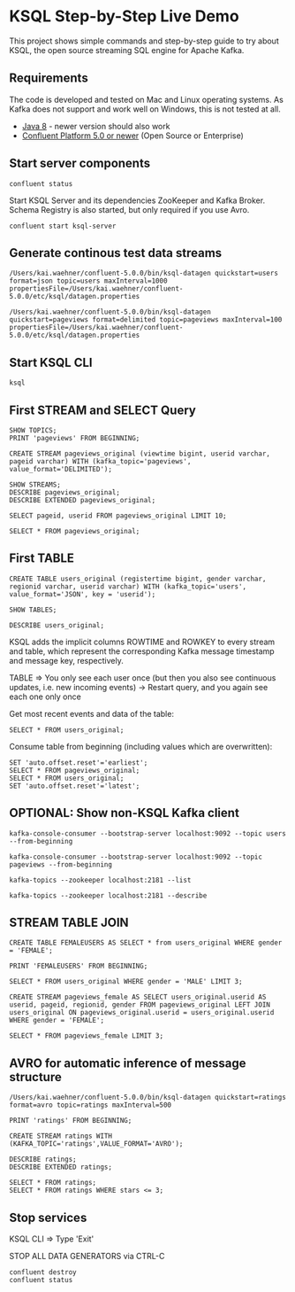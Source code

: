 # KSQL Step-by-Step Live Demo

This project shows simple commands and step-by-step guide to try about KSQL, the open source streaming SQL engine for Apache Kafka.

## Requirements
The code is developed and tested on Mac and Linux operating systems. As Kafka does not support and work well on Windows, this is not tested at all.

- [Java 8](https://www.oracle.com/technetwork/java/javase/downloads/jdk8-downloads-2133151.html) - newer version should also work
- [Confluent Platform 5.0 or newer](https://www.confluent.io/download/) (Open Source or Enterprise)


## Start server components

    confluent status

Start KSQL Server and its dependencies ZooKeeper and Kafka Broker. Schema Registry is also started, but only required if you use Avro.

    confluent start ksql-server

## Generate continous test data streams

    /Users/kai.waehner/confluent-5.0.0/bin/ksql-datagen quickstart=users format=json topic=users maxInterval=1000  propertiesFile=/Users/kai.waehner/confluent-5.0.0/etc/ksql/datagen.properties

    /Users/kai.waehner/confluent-5.0.0/bin/ksql-datagen quickstart=pageviews format=delimited topic=pageviews maxInterval=100 propertiesFile=/Users/kai.waehner/confluent-5.0.0/etc/ksql/datagen.properties

## Start KSQL CLI

    ksql

## First STREAM and SELECT Query
    SHOW TOPICS;
    PRINT 'pageviews' FROM BEGINNING;

    CREATE STREAM pageviews_original (viewtime bigint, userid varchar, pageid varchar) WITH (kafka_topic='pageviews', value_format='DELIMITED');

    SHOW STREAMS;
    DESCRIBE pageviews_original;
    DESCRIBE EXTENDED pageviews_original;

    SELECT pageid, userid FROM pageviews_original LIMIT 10;

    SELECT * FROM pageviews_original; 

## First TABLE

    CREATE TABLE users_original (registertime bigint, gender varchar, regionid varchar, userid varchar) WITH (kafka_topic='users', value_format='JSON', key = 'userid');

    SHOW TABLES;

    DESCRIBE users_original;

KSQL adds the implicit columns ROWTIME and ROWKEY to every stream and table, which represent the corresponding Kafka message timestamp and message key, respectively.

TABLE => You only see each user once (but then you also see continuous updates, i.e. new incoming events) -> Restart query, and you again see each one only once

Get most recent events and data of the table:

    SELECT * FROM users_original;

Consume table from beginning (including values which are overwritten):

    SET 'auto.offset.reset'='earliest';
    SELECT * FROM pageviews_original;
    SELECT * FROM users_original;  
    SET 'auto.offset.reset'='latest';

## OPTIONAL: Show non-KSQL Kafka client

    kafka-console-consumer --bootstrap-server localhost:9092 --topic users --from-beginning

    kafka-console-consumer --bootstrap-server localhost:9092 --topic pageviews --from-beginning

    kafka-topics --zookeeper localhost:2181 --list

    kafka-topics --zookeeper localhost:2181 --describe

## STREAM TABLE JOIN

    CREATE TABLE FEMALEUSERS AS SELECT * from users_original WHERE gender = 'FEMALE';

    PRINT 'FEMALEUSERS' FROM BEGINNING;

    SELECT * FROM users_original WHERE gender = 'MALE' LIMIT 3;

    CREATE STREAM pageviews_female AS SELECT users_original.userid AS userid, pageid, regionid, gender FROM pageviews_original LEFT JOIN users_original ON pageviews_original.userid = users_original.userid WHERE gender = 'FEMALE';

    SELECT * FROM pageviews_female LIMIT 3;

## AVRO for automatic inference of message structure

    /Users/kai.waehner/confluent-5.0.0/bin/ksql-datagen quickstart=ratings format=avro topic=ratings maxInterval=500

    PRINT 'ratings' FROM BEGINNING;

    CREATE STREAM ratings WITH (KAFKA_TOPIC='ratings',VALUE_FORMAT='AVRO');

    DESCRIBE ratings;
    DESCRIBE EXTENDED ratings;

    SELECT * FROM ratings;
    SELECT * FROM ratings WHERE stars <= 3;

## Stop services
KSQL CLI => Type 'Exit'

STOP ALL DATA GENERATORS via CTRL-C

    confluent destroy
    confluent status






